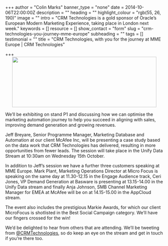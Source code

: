 +++
author = "Colin Marks"
banner_type = "none"
date = 2014-10-06T22:00:00Z
description = ""
heading = ""
highlight_colour = "rgb(55, 26, 190)"
image = ""
intro = "CRM Technologies is a gold sponsor of Oracle’s European Modern Marketing Experience, taking place in London next week."
keywords = []
resource = []
show_contact = "form"
slug = "crm-technologies-you-journey-mme-europe"
subheading = ""
tags = []
testimonial = ""
title = "CRM Technologies, with you for the journey at MME Europe | CRM Technologies"

+++
<img style="display: block; margin-left: auto; margin-right: auto;" src="/sites/default/files/Modern%20Marketing%20Experience%20Europe%20%20%20Event%20Summary%202.png" alt="" width="460" height="161">

We’ll be exhibiting on stand P1 and discussing how we can optimise the marketing automation journey to help you succeed in aligning with sales, improving demand generation and growing revenues.

Jeff Breyare, Senior Programme Manager, Marketing Database and Automation at our client McAfee Inc, will be presenting a case study based on the data work that CRM Technologies has delivered, resulting in more opportunities from fewer leads. The session will take place in the Unify Data Stream at 10:30am on Wednesday 15th October.

In addition to Jeff’s session we have a further three customers speaking at MME Europe. Mark Plant, Marketing Operations Director at Micro Focus is speaking on the same day at 11.30-12.15 in the Engage Audience track, Ceri Jones, VP Demand Generation at Basware is presenting at 13.15-14.00 in the Unify Data stream and finally Anja Johnson, SMB Channel Marketing Manager for EMEA at McAfee will be on at 14.15-15.00 in the AppCloud stream.

The event also includes the prestigious Markie Awards, for which our client MicroFocus is shotlisted in the Best Social Campaign category. We’ll have our fingers crossed for the win!

We’d be delighted to hear from others that are attending. We’ll be tweeting from [@CRMTechnologies](http://www.twitter.com/CRMTechnologies), so do keep an eye on the stream and get in touch if you’re there too.